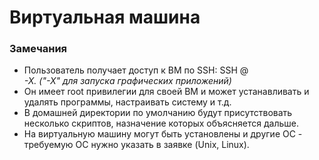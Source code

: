 <div id="Title">
    <h1>Виртуальная машина</h1>
</div>
<div id="Content">
    <h3>Замечания</h3>
    <ul>
        <li>Пользователь получает доступ к ВМ по SSH: SSH <user>@<address> -X. ("-X" для запуска графических приложений)</li>
        <li>Он имеет root привилегии для своей ВМ и может устанавливать и удалять программы, настраивать систему и т.д.</li>
        <li>В домашней директории по умолчанию будут присутствовать несколько скриптов, назначение которых объясняется дальше.</li>
        <li>На виртуальную машину могут быть установлены и другие ОС - требуемую ОС нужно указать в заявке (Unix, Linux).</li>
    </ul>
</div>
